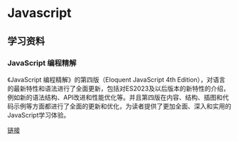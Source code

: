 # Javascript

## 学习资料

### JavaScript 编程精解  

《JavaScript 编程精解》的第四版（Eloquent JavaScript 4th Edition），对语言的最新特性和语法进行了全面更新，包括对ES2023及以后版本的新特性的介绍，例如新的语法结构、API改进和性能优化等。并且第四版在内容、结构、插图和代码示例等方面都进行了全面的更新和优化，为读者提供了更加全面、深入和实用的JavaScript学习体验。

[链接](https://eloquentjavascript.net/)
